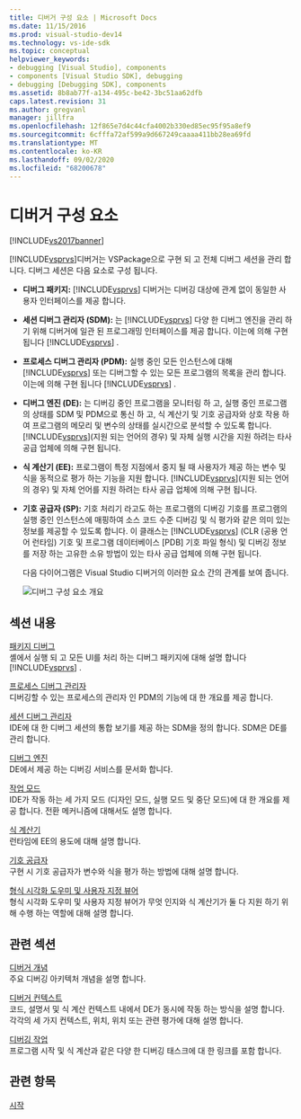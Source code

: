 ```yaml
---
title: 디버거 구성 요소 | Microsoft Docs
ms.date: 11/15/2016
ms.prod: visual-studio-dev14
ms.technology: vs-ide-sdk
ms.topic: conceptual
helpviewer_keywords:
- debugging [Visual Studio], components
- components [Visual Studio SDK], debugging
- debugging [Debugging SDK], components
ms.assetid: 8b8ab77f-a134-495c-be42-3bc51aa62dfb
caps.latest.revision: 31
ms.author: gregvanl
manager: jillfra
ms.openlocfilehash: 12f865e7d4c44cfa4002b330ed85ec95f95a8ef9
ms.sourcegitcommit: 6cfffa72af599a9d667249caaaa411bb28ea69fd
ms.translationtype: MT
ms.contentlocale: ko-KR
ms.lasthandoff: 09/02/2020
ms.locfileid: "68200678"
---
```

# <a name="debugger-components"></a>디버거 구성 요소
[!INCLUDE[vs2017banner](../../includes/vs2017banner.md)]

[!INCLUDE[vsprvs](../../includes/vsprvs-md.md)]디버거는 VSPackage으로 구현 되 고 전체 디버그 세션을 관리 합니다. 디버그 세션은 다음 요소로 구성 됩니다.  
  
- **디버그 패키지:** [!INCLUDE[vsprvs](../../includes/vsprvs-md.md)] 디버거는 디버깅 대상에 관계 없이 동일한 사용자 인터페이스를 제공 합니다.  
  
- **세션 디버그 관리자 (SDM):** 는 [!INCLUDE[vsprvs](../../includes/vsprvs-md.md)] 다양 한 디버그 엔진을 관리 하기 위해 디버거에 일관 된 프로그래밍 인터페이스를 제공 합니다. 이는에 의해 구현 됩니다 [!INCLUDE[vsprvs](../../includes/vsprvs-md.md)] .  
  
- **프로세스 디버그 관리자 (PDM):** 실행 중인 모든 인스턴스에 대해 [!INCLUDE[vsprvs](../../includes/vsprvs-md.md)] 또는 디버그할 수 있는 모든 프로그램의 목록을 관리 합니다. 이는에 의해 구현 됩니다 [!INCLUDE[vsprvs](../../includes/vsprvs-md.md)] .  
  
- **디버그 엔진 (DE):** 는 디버깅 중인 프로그램을 모니터링 하 고, 실행 중인 프로그램의 상태를 SDM 및 PDM으로 통신 하 고, 식 계산기 및 기호 공급자와 상호 작용 하 여 프로그램의 메모리 및 변수의 상태를 실시간으로 분석할 수 있도록 합니다. [!INCLUDE[vsprvs](../../includes/vsprvs-md.md)](지원 되는 언어의 경우) 및 자체 실행 시간을 지원 하려는 타사 공급 업체에 의해 구현 됩니다.  
  
- **식 계산기 (EE):** 프로그램이 특정 지점에서 중지 될 때 사용자가 제공 하는 변수 및 식을 동적으로 평가 하는 기능을 지원 합니다. [!INCLUDE[vsprvs](../../includes/vsprvs-md.md)](지원 되는 언어의 경우) 및 자체 언어를 지원 하려는 타사 공급 업체에 의해 구현 됩니다.  
  
- **기호 공급자 (SP):** 기호 처리기 라고도 하는 프로그램의 디버깅 기호를 프로그램의 실행 중인 인스턴스에 매핑하여 소스 코드 수준 디버깅 및 식 평가와 같은 의미 있는 정보를 제공할 수 있도록 합니다. 이 클래스는 [!INCLUDE[vsprvs](../../includes/vsprvs-md.md)] (CLR (공용 언어 런타임) 기호 및 프로그램 데이터베이스 [PDB] 기호 파일 형식) 및 디버깅 정보를 저장 하는 고유한 소유 방법이 있는 타사 공급 업체에 의해 구현 됩니다.  
  
  다음 다이어그램은 Visual Studio 디버거의 이러한 요소 간의 관계를 보여 줍니다.  
  
  ![디버그 구성 요소 개요](../../extensibility/debugger/media/dbugcompovrview.gif "DBugCompOvrview")  
  
## <a name="in-this-section"></a>섹션 내용  
 [패키지 디버그](../../extensibility/debugger/debug-package.md)  
 셸에서 실행 되 고 모든 UI를 처리 하는 디버그 패키지에 대해 설명 합니다 [!INCLUDE[vsprvs](../../includes/vsprvs-md.md)] .  
  
 [프로세스 디버그 관리자](../../extensibility/debugger/process-debug-manager.md)  
 디버깅할 수 있는 프로세스의 관리자 인 PDM의 기능에 대 한 개요를 제공 합니다.  
  
 [세션 디버그 관리자](../../extensibility/debugger/session-debug-manager.md)  
 IDE에 대 한 디버그 세션의 통합 보기를 제공 하는 SDM을 정의 합니다. SDM은 DE를 관리 합니다.  
  
 [디버그 엔진](../../extensibility/debugger/debug-engine.md)  
 DE에서 제공 하는 디버깅 서비스를 문서화 합니다.  
  
 [작업 모드](../../extensibility/debugger/operational-modes.md)  
 IDE가 작동 하는 세 가지 모드 (디자인 모드, 실행 모드 및 중단 모드)에 대 한 개요를 제공 합니다. 전환 메커니즘에 대해서도 설명 합니다.  
  
 [식 계산기](../../extensibility/debugger/expression-evaluator.md)  
 런타임에 EE의 용도에 대해 설명 합니다.  
  
 [기호 공급자](../../extensibility/debugger/symbol-provider.md)  
 구현 시 기호 공급자가 변수와 식을 평가 하는 방법에 대해 설명 합니다.  
  
 [형식 시각화 도우미 및 사용자 지정 뷰어](../../extensibility/debugger/type-visualizer-and-custom-viewer.md)  
 형식 시각화 도우미 및 사용자 지정 뷰어가 무엇 인지와 식 계산기가 둘 다 지원 하기 위해 수행 하는 역할에 대해 설명 합니다.  
  
## <a name="related-sections"></a>관련 섹션  
 [디버거 개념](../../extensibility/debugger/debugger-concepts.md)  
 주요 디버깅 아키텍처 개념을 설명 합니다.  
  
 [디버거 컨텍스트](../../extensibility/debugger/debugger-contexts.md)  
 코드, 설명서 및 식 계산 컨텍스트 내에서 DE가 동시에 작동 하는 방식을 설명 합니다. 각각의 세 가지 컨텍스트, 위치, 위치 또는 관련 평가에 대해 설명 합니다.  
  
 [디버깅 작업](../../extensibility/debugger/debugging-tasks.md)  
 프로그램 시작 및 식 계산과 같은 다양 한 디버깅 태스크에 대 한 링크를 포함 합니다.  
  
## <a name="see-also"></a>관련 항목  
 [시작](../../extensibility/debugger/getting-started-with-debugger-extensibility.md)
